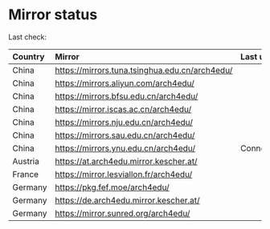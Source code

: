 <script src="./time.js"></script>
# Mirror status
Last check: <script type="text/javascript">localize(1686025217.5290444);</script>

|Country|Mirror|Last update|
|:------|:-----|:----------|
|China|https://mirrors.tuna.tsinghua.edu.cn/arch4edu/|<script type="text/javascript">localize(1685990190);</script>|
|China|https://mirrors.aliyun.com/arch4edu/|<script type="text/javascript">localize(1685948759);</script>|
|China|https://mirrors.bfsu.edu.cn/arch4edu/|<script type="text/javascript">localize(1685990190);</script>|
|China|https://mirror.iscas.ac.cn/arch4edu/|<script type="text/javascript">localize(1685990190);</script>|
|China|https://mirrors.nju.edu.cn/arch4edu/|<script type="text/javascript">localize(1685990190);</script>|
|China|https://mirrors.sau.edu.cn/arch4edu/|<script type="text/javascript">localize(1673850842);</script>|
|China|https://mirrors.ynu.edu.cn/arch4edu/|ConnectTimeout|
|Austria|https://at.arch4edu.mirror.kescher.at/|<script type="text/javascript">localize(1685990190);</script>|
|France|https://mirror.lesviallon.fr/arch4edu/|<script type="text/javascript">localize(1685990190);</script>|
|Germany|https://pkg.fef.moe/arch4edu/|<script type="text/javascript">localize(1685990190);</script>|
|Germany|https://de.arch4edu.mirror.kescher.at/|<script type="text/javascript">localize(1685990190);</script>|
|Germany|https://mirror.sunred.org/arch4edu/|<script type="text/javascript">localize(1685990190);</script>|

<script src="./tablefilter/tablefilter.js"></script>
<script src="./table.js"></script>